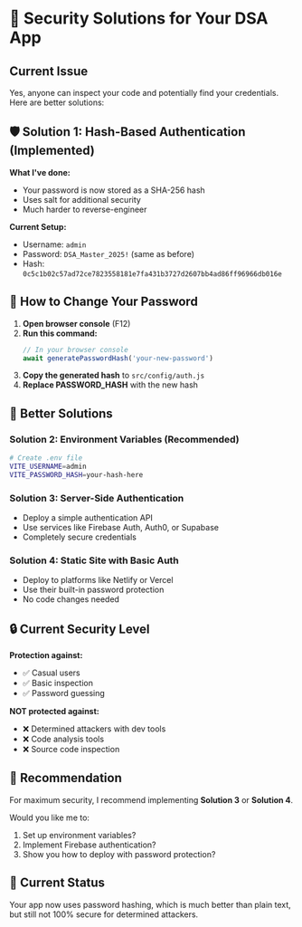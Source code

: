 # 🔐 Security Solutions for Your DSA App

## Current Issue
Yes, anyone can inspect your code and potentially find your credentials. Here are better solutions:

## 🛡️ Solution 1: Hash-Based Authentication (Implemented)

**What I've done:**
- Your password is now stored as a SHA-256 hash
- Uses salt for additional security
- Much harder to reverse-engineer

**Current Setup:**
- Username: `admin`
- Password: `DSA_Master_2025!` (same as before)
- Hash: `0c5c1b02c57ad72ce7823558181e7fa431b3727d2607bb4ad86ff96966db016e`

## 🔑 How to Change Your Password

1. **Open browser console** (F12)
2. **Run this command:**
   ```javascript
   // In your browser console
   await generatePasswordHash('your-new-password')
   ```
3. **Copy the generated hash** to `src/config/auth.js`
4. **Replace PASSWORD_HASH** with the new hash

## 🚀 Better Solutions

### Solution 2: Environment Variables (Recommended)
```bash
# Create .env file
VITE_USERNAME=admin
VITE_PASSWORD_HASH=your-hash-here
```

### Solution 3: Server-Side Authentication
- Deploy a simple authentication API
- Use services like Firebase Auth, Auth0, or Supabase
- Completely secure credentials

### Solution 4: Static Site with Basic Auth
- Deploy to platforms like Netlify or Vercel
- Use their built-in password protection
- No code changes needed

## 🔒 Current Security Level

**Protection against:**
- ✅ Casual users
- ✅ Basic inspection
- ✅ Password guessing

**NOT protected against:**
- ❌ Determined attackers with dev tools
- ❌ Code analysis tools
- ❌ Source code inspection

## 🎯 Recommendation

For maximum security, I recommend implementing **Solution 3** or **Solution 4**. 

Would you like me to:
1. Set up environment variables?
2. Implement Firebase authentication?
3. Show you how to deploy with password protection?

## 📝 Current Status

Your app now uses password hashing, which is much better than plain text, but still not 100% secure for determined attackers.
